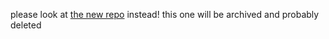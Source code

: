 please look at [the new repo](https://github.com/wasokeli/wasokeli.github.io) instead! this one will be archived and probably deleted
